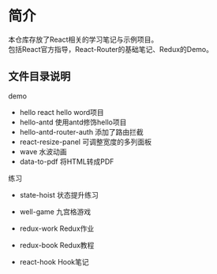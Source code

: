 # 简介
本仓库存放了React相关的学习笔记与示例项目。  
包括React官方指导，React-Router的基础笔记、Redux的Demo。

## 文件目录说明
demo 
- hello react   hello word项目
- hello-antd    使用antd修饰hello项目
- hello-antd-router-auth    添加了路由拦截
- react-resize-panel        可调整宽度的多列面板  
- wave          水波动画
- data-to-pdf   将HTML转成PDF

练习
- state-hoist 状态提升练习
- well-game 九宫格游戏

- redux-work Redux作业
- redux-book Redux教程
- react-hook Hook笔记




